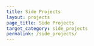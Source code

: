 ```yaml
---
title: Side Projects
layout: projects
page_title: Side Projects
target_category: side_projects
permalink: /side_projects/
---
```

